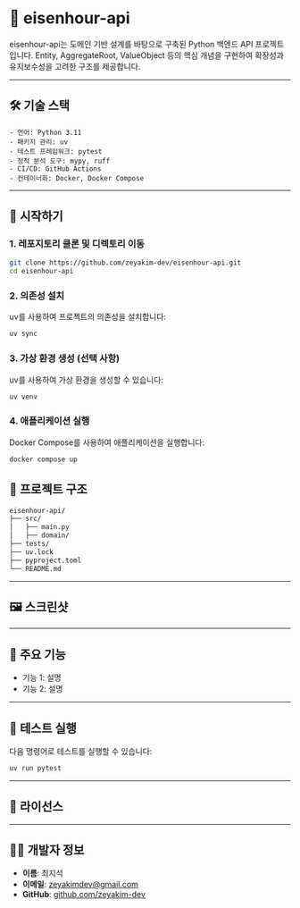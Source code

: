 # 🧭 eisenhour-api

eisenhour-api는 도메인 기반 설계를 바탕으로 구축된 Python 백엔드 API 프로젝트입니다. Entity, AggregateRoot, ValueObject 등의 핵심 개념을 구현하여 확장성과 유지보수성을 고려한 구조를 제공합니다.

---

## 🛠️ 기술 스택
    - 언어: Python 3.11
    - 패키지 관리: uv
    - 테스트 프레임워크: pytest
    - 정적 분석 도구: mypy, ruff
    - CI/CD: GitHub Actions
    - 컨테이너화: Docker, Docker Compose

---

## 🚀 시작하기

### 1. 레포지토리 클론 및 디렉토리 이동

```bash
git clone https://github.com/zeyakim-dev/eisenhour-api.git
cd eisenhour-api
```
### 2. 의존성 설치

uv를 사용하여 프로젝트의 의존성을 설치합니다:
```bash
uv sync
```

### 3. 가상 환경 생성 (선택 사항)

uv를 사용하여 가상 환경을 생성할 수 있습니다:
```bash
uv venv
```

### 4. 애플리케이션 실행

Docker Compose를 사용하여 애플리케이션을 실행합니다:
```bash
docker compose up
```

## 📁 프로젝트 구조

```bash
eisenhour-api/
├── src/
│   ├── main.py
│   ├── domain/
├── tests/
├── uv.lock
├── pyproject.toml
└── README.md
```

---

## 🖼️ 스크린샷

---

## 📌 주요 기능

* 기능 1: 설명
* 기능 2: 설명

---

## 🧪 테스트 실행

다음 명령어로 테스트를 실행할 수 있습니다:
```bash
uv run pytest
```

---

## 📄 라이선스


---

## 🙋‍♂️ 개발자 정보

* **이름**: 최지석
* **이메일**: zeyakimdev@gmail.com
* **GitHub**: [github.com/zeyakim-dev](https://github.com/zeyakim-dev)
